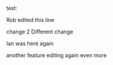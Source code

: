 test:

Rob edited this line

change 2
Different change

Ian was here
again

another feature
editing again
even more
